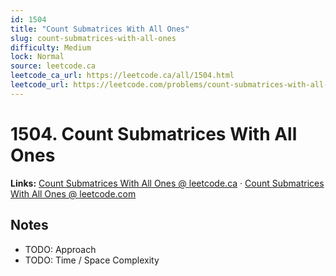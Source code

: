 ```yaml
--- 
id: 1504
title: "Count Submatrices With All Ones"
slug: count-submatrices-with-all-ones
difficulty: Medium
lock: Normal
source: leetcode.ca
leetcode_ca_url: https://leetcode.ca/all/1504.html
leetcode_url: https://leetcode.com/problems/count-submatrices-with-all-ones/
---
```


# 1504. Count Submatrices With All Ones

**Links:** [Count Submatrices With All Ones @ leetcode.ca](https://leetcode.ca/all/1504.html) · [Count Submatrices With All Ones @ leetcode.com](https://leetcode.com/problems/count-submatrices-with-all-ones/)

## Notes
- TODO: Approach
- TODO: Time / Space Complexity
